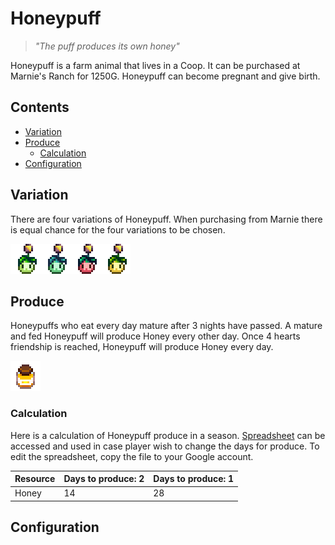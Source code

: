 # Honeypuff

> *"The puff produces its own honey"*

Honeypuff is a farm animal that lives in a Coop. It can be purchased at Marnie's Ranch for 1250G. Honeypuff can become pregnant and give birth.

## Contents

* [Variation](#variation)
* [Produce](#produce)
  * [Calculation](#calculation)
* [Configuration](#configuration)

## Variation

There are four variations of Honeypuff. When purchasing from Marnie there is equal chance for the four variations to be chosen.

![Honeypuff_Variations](Animals/Honeypuff_Variations.png)

## Produce

Honeypuffs who eat every day mature after 3 nights have passed. A mature and fed Honeypuff will produce Honey every other day. Once 4 hearts friendship is reached, Honeypuff will produce Honey every day.

![Honeypuff_Produces](Animals/Honeypuff_Produces.png)

### Calculation

Here is a calculation of Honeypuff produce in a season. [Spreadsheet](https://docs.google.com/spreadsheets/d/13k0kkcyTUVJseXhAiZoKnOVubqOB7M9F3xILHV-Sj54/edit#gid=549968683) can be accessed and used in case player wish to change the days for produce. To edit the spreadsheet, copy the file to your Google account.

| Resource | Days to produce: 2 | Days to produce: 1 |
| -------- | ------------------ | ------------------ |
| Honey | 14 | 28 |

## Configuration
